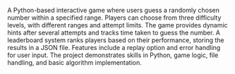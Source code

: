 A Python-based interactive game where users guess a randomly chosen number within a specified range. 
Players can choose from three difficulty levels, with different ranges and attempt limits. 
The game provides dynamic hints after several attempts and tracks time taken to guess the number. 
A leaderboard system ranks players based on their performance, storing the results in a JSON file. 
Features include a replay option and error handling for user input. 
The project demonstrates skills in Python, game logic, file handling, and basic algorithm implementation.
